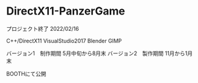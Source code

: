 # DirectX11-PanzerGame

プロジェクト終了
2022/02/16

C++/DirectX11
VisualStudio2017
Blender
GIMP

バージョン1　制作期間 5月中旬から8月末
バージョン2　製作期間 11月から1月末

BOOTHにて公開
